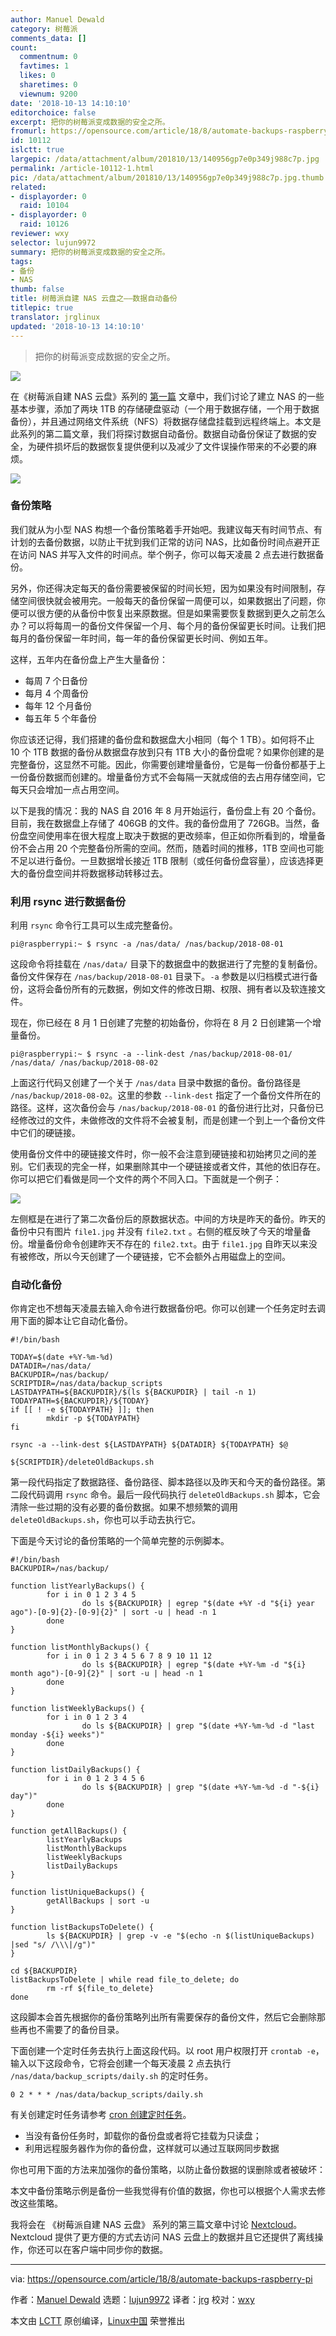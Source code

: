 ```yaml
---
author: Manuel Dewald
category: 树莓派
comments_data: []
count:
  commentnum: 0
  favtimes: 1
  likes: 0
  sharetimes: 0
  viewnum: 9200
date: '2018-10-13 14:10:10'
editorchoice: false
excerpt: 把你的树莓派变成数据的安全之所。
fromurl: https://opensource.com/article/18/8/automate-backups-raspberry-pi
id: 10112
islctt: true
largepic: /data/attachment/album/201810/13/140956gp7e0p349j988c7p.jpg
permalink: /article-10112-1.html
pic: /data/attachment/album/201810/13/140956gp7e0p349j988c7p.jpg.thumb.jpg
related:
- displayorder: 0
  raid: 10104
- displayorder: 0
  raid: 10126
reviewer: wxy
selector: lujun9972
summary: 把你的树莓派变成数据的安全之所。
tags:
- 备份
- NAS
thumb: false
title: 树莓派自建 NAS 云盘之——数据自动备份
titlepic: true
translator: jrglinux
updated: '2018-10-13 14:10:10'
---
```



> 
> 把你的树莓派变成数据的安全之所。
> 
> 
> 


![](/data/attachment/album/201810/13/140956gp7e0p349j988c7p.jpg)


在《树莓派自建 NAS 云盘》系列的 [第一篇](/article-10104-1.html) 文章中，我们讨论了建立 NAS 的一些基本步骤，添加了两块 1TB 的存储硬盘驱动（一个用于数据存储，一个用于数据备份），并且通过网络文件系统（NFS）将数据存储盘挂载到远程终端上。本文是此系列的第二篇文章，我们将探讨数据自动备份。数据自动备份保证了数据的安全，为硬件损坏后的数据恢复提供便利以及减少了文件误操作带来的不必要的麻烦。


![](/data/attachment/album/201810/13/141012b7dx7nds3tn0971z.png)


### 备份策略


我们就从为小型 NAS 构想一个备份策略着手开始吧。我建议每天有时间节点、有计划的去备份数据，以防止干扰到我们正常的访问 NAS，比如备份时间点避开正在访问 NAS 并写入文件的时间点。举个例子，你可以每天凌晨 2 点去进行数据备份。


另外，你还得决定每天的备份需要被保留的时间长短，因为如果没有时间限制，存储空间很快就会被用完。一般每天的备份保留一周便可以，如果数据出了问题，你便可以很方便的从备份中恢复出来原数据。但是如果需要恢复数据到更久之前怎么办？可以将每周一的备份文件保留一个月、每个月的备份保留更长时间。让我们把每月的备份保留一年时间，每一年的备份保留更长时间、例如五年。


这样，五年内在备份盘上产生大量备份：


* 每周 7 个日备份
* 每月 4 个周备份
* 每年 12 个月备份
* 每五年 5 个年备份


你应该还记得，我们搭建的备份盘和数据盘大小相同（每个 1 TB）。如何将不止 10 个 1TB 数据的备份从数据盘存放到只有 1TB 大小的备份盘呢？如果你创建的是完整备份，这显然不可能。因此，你需要创建增量备份，它是每一份备份都基于上一份备份数据而创建的。增量备份方式不会每隔一天就成倍的去占用存储空间，它每天只会增加一点占用空间。


以下是我的情况：我的 NAS 自 2016 年 8 月开始运行，备份盘上有 20 个备份。目前，我在数据盘上存储了 406GB 的文件。我的备份盘用了 726GB。当然，备份盘空间使用率在很大程度上取决于数据的更改频率，但正如你所看到的，增量备份不会占用 20 个完整备份所需的空间。然而，随着时间的推移，1TB 空间也可能不足以进行备份。一旦数据增长接近 1TB 限制（或任何备份盘容量），应该选择更大的备份盘空间并将数据移动转移过去。


### 利用 rsync 进行数据备份


利用 `rsync` 命令行工具可以生成完整备份。



```
pi@raspberrypi:~ $ rsync -a /nas/data/ /nas/backup/2018-08-01
```

这段命令将挂载在 `/nas/data/` 目录下的数据盘中的数据进行了完整的复制备份。备份文件保存在 `/nas/backup/2018-08-01` 目录下。`-a` 参数是以归档模式进行备份，这将会备份所有的元数据，例如文件的修改日期、权限、拥有者以及软连接文件。


现在，你已经在 8 月 1 日创建了完整的初始备份，你将在 8 月 2 日创建第一个增量备份。



```
pi@raspberrypi:~ $ rsync -a --link-dest /nas/backup/2018-08-01/ /nas/data/ /nas/backup/2018-08-02
```

上面这行代码又创建了一个关于 `/nas/data` 目录中数据的备份。备份路径是 `/nas/backup/2018-08-02`。这里的参数 `--link-dest` 指定了一个备份文件所在的路径。这样，这次备份会与 `/nas/backup/2018-08-01` 的备份进行比对，只备份已经修改过的文件，未做修改的文件将不会被复制，而是创建一个到上一个备份文件中它们的硬链接。


使用备份文件中的硬链接文件时，你一般不会注意到硬链接和初始拷贝之间的差别。它们表现的完全一样，如果删除其中一个硬链接或者文件，其他的依旧存在。你可以把它们看做是同一个文件的两个不同入口。下面就是一个例子：


![](/data/attachment/album/201810/13/141013lqbidfswjniwinbd.png)


左侧框是在进行了第二次备份后的原数据状态。中间的方块是昨天的备份。昨天的备份中只有图片 `file1.jpg` 并没有 `file2.txt` 。右侧的框反映了今天的增量备份。增量备份命令创建昨天不存在的 `file2.txt`。由于 `file1.jpg` 自昨天以来没有被修改，所以今天创建了一个硬链接，它不会额外占用磁盘上的空间。


### 自动化备份


你肯定也不想每天凌晨去输入命令进行数据备份吧。你可以创建一个任务定时去调用下面的脚本让它自动化备份。



```
#!/bin/bash

TODAY=$(date +%Y-%m-%d)
DATADIR=/nas/data/
BACKUPDIR=/nas/backup/
SCRIPTDIR=/nas/data/backup_scripts
LASTDAYPATH=${BACKUPDIR}/$(ls ${BACKUPDIR} | tail -n 1)
TODAYPATH=${BACKUPDIR}/${TODAY}
if [[ ! -e ${TODAYPATH} ]]; then
        mkdir -p ${TODAYPATH}
fi

rsync -a --link-dest ${LASTDAYPATH} ${DATADIR} ${TODAYPATH} $@

${SCRIPTDIR}/deleteOldBackups.sh
```

第一段代码指定了数据路径、备份路径、脚本路径以及昨天和今天的备份路径。第二段代码调用 `rsync` 命令。最后一段代码执行 `deleteOldBackups.sh` 脚本，它会清除一些过期的没有必要的备份数据。如果不想频繁的调用 `deleteOldBackups.sh`，你也可以手动去执行它。


下面是今天讨论的备份策略的一个简单完整的示例脚本。



```
#!/bin/bash
BACKUPDIR=/nas/backup/

function listYearlyBackups() {
        for i in 0 1 2 3 4 5
                do ls ${BACKUPDIR} | egrep "$(date +%Y -d "${i} year ago")-[0-9]{2}-[0-9]{2}" | sort -u | head -n 1
        done
}

function listMonthlyBackups() {
        for i in 0 1 2 3 4 5 6 7 8 9 10 11 12
                do ls ${BACKUPDIR} | egrep "$(date +%Y-%m -d "${i} month ago")-[0-9]{2}" | sort -u | head -n 1
        done
}

function listWeeklyBackups() {
        for i in 0 1 2 3 4
                do ls ${BACKUPDIR} | grep "$(date +%Y-%m-%d -d "last monday -${i} weeks")"
        done
}

function listDailyBackups() {
        for i in 0 1 2 3 4 5 6
                do ls ${BACKUPDIR} | grep "$(date +%Y-%m-%d -d "-${i} day")"
        done
}

function getAllBackups() {
        listYearlyBackups
        listMonthlyBackups
        listWeeklyBackups
        listDailyBackups
}

function listUniqueBackups() {
        getAllBackups | sort -u
}

function listBackupsToDelete() {
        ls ${BACKUPDIR} | grep -v -e "$(echo -n $(listUniqueBackups) |sed "s/ /\\\|/g")"
}

cd ${BACKUPDIR}
listBackupsToDelete | while read file_to_delete; do
        rm -rf ${file_to_delete}
done
```

这段脚本会首先根据你的备份策略列出所有需要保存的备份文件，然后它会删除那些再也不需要了的备份目录。


下面创建一个定时任务去执行上面这段代码。以 root 用户权限打开 `crontab -e`，输入以下这段命令，它将会创建一个每天凌晨 2 点去执行 `/nas/data/backup_scripts/daily.sh` 的定时任务。



```
0 2 * * * /nas/data/backup_scripts/daily.sh
```

有关创建定时任务请参考 [cron 创建定时任务](https://opensource.com/article/17/11/how-use-cron-linux)。


* 当没有备份任务时，卸载你的备份盘或者将它挂载为只读盘；
* 利用远程服务器作为你的备份盘，这样就可以通过互联网同步数据


你也可用下面的方法来加强你的备份策略，以防止备份数据的误删除或者被破坏：


本文中备份策略示例是备份一些我觉得有价值的数据，你也可以根据个人需求去修改这些策略。


我将会在 《树莓派自建 NAS 云盘》 系列的第三篇文章中讨论 [Nextcloud](https://nextcloud.com/)。Nextcloud 提供了更方便的方式去访问 NAS 云盘上的数据并且它还提供了离线操作，你还可以在客户端中同步你的数据。




---


via: <https://opensource.com/article/18/8/automate-backups-raspberry-pi>


作者：[Manuel Dewald](https://opensource.com/users/ntlx) 选题：[lujun9972](https://github.com/lujun9972) 译者：[jrg](https://github.com/jrglinux) 校对：[wxy](https://github.com/wxy)


本文由 [LCTT](https://github.com/LCTT/TranslateProject) 原创编译，[Linux中国](https://linux.cn/) 荣誉推出